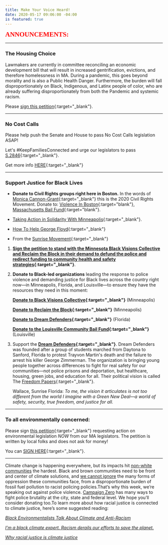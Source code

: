 ```yaml
---
title: Make Your Voice Heard!
date: 2020-05-17 09:06:00 -04:00
is featured: true
---
```


<span style="font-family:Papyrus; font-size:1.5em; color:red;">**ANNOUNCEMENTS:**</span>

---
### The Housing Choice

Lawmakers are currently in committee reconciling an economic development bill that will result in increased gentrification, evictions, and therefore homelessness in MA. During a pandemic, this goes beyond morality and is also a Public Health Danger. Furthermore, the burden will fall disproportionately on Black, Indigenous, and Latinx people of color, who are already suffering disproportionately from both the Pandemic and systemic racism.  

Please [sign this petition](https://www.change.org/p/massachusetts-state-senator-karen-spilka-no-new-eviction-machine-nix-it-or-fix-it){:target="_blank"}. 


---  
### No Cost Calls

Please help push the Senate and House to pass No Cost Calls legislation ASAP!

Let's #KeepFamiliesConnected and urge our legislators to pass [S.2846](https://malegislature.gov/Bills/191/S2846){:target="_blank"}.  

Get more info [HERE](https://docs.google.com/document/d/e/2PACX-1vR_heu66surcN4NlK53CrzPPyHJiajisZZu-QYHwJJkWX5WAsGlVT5c2PU0-wPHm2s1F50aZB_3Q53m/pub){:target="_blank"}  

---

### Support Justice for Black Lives

* **Donate to Civil Rights groups right here in Boston.** In the words of [Monica Cannon-Grant](https://www.bostonglobe.com/2020/06/06/metro/heres-monica-with-sea-people-behind-her/){:target="_blank"} this is the 2020 Civil Rights Movement. Donate to: [Violence In Boston](https://www.violenceinboston.org){:target="blank"}, [Massachusetts Bail Fund](https://www.massbailfund.org){:target="blank"}.

* [Taking Action in Solidarity With Minneapolis](https://indivisible.org/resource/taking-action-solidarity-minneapolis){:target="_blank"}.


* [How To Help George Floyd](https://www.harpersbazaar.com/culture/politics/a32701730/how-to-help-george-floyd-donate/){:target="_blank"}

* From the [Sunrise Movement](https://www.sunrisemovement.org){:target="_blank"}

1. **[Sign the petition to stand with the Minnesota Black Visions Collective and Reclaim the Block in their demand to defund the police and redirect funding to community health and safety strategies](https://click.everyaction.com/k/17676221/202482281/-800463374?nvep=ew0KICAiVGVuYW50VXJpIjogIm5ncHZhbjovL3Zhbi9UU00vVFNNU00vMS84MDU0MSIsDQogICJEaXN0cmlidXRpb25VbmlxdWVJZCI6ICI1NjY5NjViYy1kZWExLWVhMTEtODZlOS0wMDE1NWQwM2I1ZGQiLA0KICAiRW1haWxBZGRyZXNzIjogInNoYXd5YW5nMTAwQGdtYWlsLmNvbSINCn0%3D&hmac=qIYyQTLvaR0JKV1Stde8rKD5enw7NK7oApGmw3wd14Q=&emci=e5ad591a-dda1-ea11-86e9-00155d03b5dd&emdi=566965bc-dea1-ea11-86e9-00155d03b5dd&ceid=136289){:target="_blank"}**.

2. **Donate to Black-led organizations** leading the response to police violence and demanding justice for Black lives across the country right now—in Minneapolis, Florida, and Louisville—to ensure they have the resources they need in this moment:

   **[Donate to Black Visions Collective](https://click.everyaction.com/k/17676223/202482283/1264544074?nvep=ew0KICAiVGVuYW50VXJpIjogIm5ncHZhbjovL3Zhbi9UU00vVFNNU00vMS84MDU0MSIsDQogICJEaXN0cmlidXRpb25VbmlxdWVJZCI6ICI1NjY5NjViYy1kZWExLWVhMTEtODZlOS0wMDE1NWQwM2I1ZGQiLA0KICAiRW1haWxBZGRyZXNzIjogInNoYXd5YW5nMTAwQGdtYWlsLmNvbSINCn0%3D&hmac=qIYyQTLvaR0JKV1Stde8rKD5enw7NK7oApGmw3wd14Q=&emci=e5ad591a-dda1-ea11-86e9-00155d03b5dd&emdi=566965bc-dea1-ea11-86e9-00155d03b5dd&ceid=136289){:target="_blank"}** (Minneapolis)

   **[Donate to Reclaim the Block](https://click.everyaction.com/k/17676224/202482284/1852015403?nvep=ew0KICAiVGVuYW50VXJpIjogIm5ncHZhbjovL3Zhbi9UU00vVFNNU00vMS84MDU0MSIsDQogICJEaXN0cmlidXRpb25VbmlxdWVJZCI6ICI1NjY5NjViYy1kZWExLWVhMTEtODZlOS0wMDE1NWQwM2I1ZGQiLA0KICAiRW1haWxBZGRyZXNzIjogInNoYXd5YW5nMTAwQGdtYWlsLmNvbSINCn0%3D&hmac=qIYyQTLvaR0JKV1Stde8rKD5enw7NK7oApGmw3wd14Q=&emci=e5ad591a-dda1-ea11-86e9-00155d03b5dd&emdi=566965bc-dea1-ea11-86e9-00155d03b5dd&ceid=136289){:target="_blank"}** (Minneapolis)

   **[Donate to Dream Defenders](https://click.everyaction.com/k/17676225/202482285/-1339975641?nvep=ew0KICAiVGVuYW50VXJpIjogIm5ncHZhbjovL3Zhbi9UU00vVFNNU00vMS84MDU0MSIsDQogICJEaXN0cmlidXRpb25VbmlxdWVJZCI6ICI1NjY5NjViYy1kZWExLWVhMTEtODZlOS0wMDE1NWQwM2I1ZGQiLA0KICAiRW1haWxBZGRyZXNzIjogInNoYXd5YW5nMTAwQGdtYWlsLmNvbSINCn0%3D&hmac=qIYyQTLvaR0JKV1Stde8rKD5enw7NK7oApGmw3wd14Q=){:target="_blank"}** (Florida)

   **[Donate to the Louisville Community Bail Fund](https://click.everyaction.com/k/17676226/202482286/-562348477?nvep=ew0KICAiVGVuYW50VXJpIjogIm5ncHZhbjovL3Zhbi9UU00vVFNNU00vMS84MDU0MSIsDQogICJEaXN0cmlidXRpb25VbmlxdWVJZCI6ICI1NjY5NjViYy1kZWExLWVhMTEtODZlOS0wMDE1NWQwM2I1ZGQiLA0KICAiRW1haWxBZGRyZXNzIjogInNoYXd5YW5nMTAwQGdtYWlsLmNvbSINCn0%3D&hmac=qIYyQTLvaR0JKV1Stde8rKD5enw7NK7oApGmw3wd14Q=&emci=e5ad591a-dda1-ea11-86e9-00155d03b5dd&emdi=566965bc-dea1-ea11-86e9-00155d03b5dd&ceid=136289){:target="_blank"}** (Louisville)

3. Support the **[Dream Defenders](https://dreamdefenders.org){:target="_blank"}**. Dream Defenders was founded after a group of students marched from Daytona to Sanford, Florida to protest Trayvon Martin's death and the failure to arrest his killer George Zimmerman. The organization is bringing young people together across differences to fight for real safety for our communities—not police prisons and deportation, but healthcare, housing, green jobs, and education for all. Their political vision is called The [Freedom Papers](https://click.everyaction.com/k/17676227/202482287/-1360238365?nvep=ew0KICAiVGVuYW50VXJpIjogIm5ncHZhbjovL3Zhbi9UU00vVFNNU00vMS84MDU0MSIsDQogICJEaXN0cmlidXRpb25VbmlxdWVJZCI6ICI1NjY5NjViYy1kZWExLWVhMTEtODZlOS0wMDE1NWQwM2I1ZGQiLA0KICAiRW1haWxBZGRyZXNzIjogInNoYXd5YW5nMTAwQGdtYWlsLmNvbSINCn0%3D&hmac=qIYyQTLvaR0JKV1Stde8rKD5enw7NK7oApGmw3wd14Q=&emci=e5ad591a-dda1-ea11-86e9-00155d03b5dd&emdi=566965bc-dea1-ea11-86e9-00155d03b5dd&ceid=136289){:target="_blank"}.

   Wallace, Sunrise Florida: *To me, the vision it articulates is not too different from the world I imagine with a Green New Deal—a world of safety, security, true freedom, and justice for all.*

---

### To all environmentally concerned:

Please sign [this petition](https://actionnetwork.org/petitions/mastrong){:target="_blank"} requesting action on environmental legislation *NOW* from our MA legislators. The petition is written by local folks and does not ask for money!

You can [SIGN HERE](https://actionnetwork.org/petitions/mastrong){:target="_blank"}.

---

Climate change is happening everywhere, but its impacts hit [non-white communities](https://u1584542.ct.sendgrid.net/ss/c/oZT1C-8NKsWHlAiWATd-7C99suXTBk-g4X5f3H3HvrEfNxg2ULgYxVrPdJbhjr2tqsw6EHPLtVSiBL1iUEoYmRxNTS6VRfEL5SNr84g-1wkZZdmyA6Kt2w0-4e_u1Bi_S42aXmJJ5nneqx8YIRA4bmrbK3Xu0pl702JiNUitLmslyQZEY2zyoKxtHIHs_4phrrEFFjpObNENUan0hpvHYXc9Z4oe8rRzOOjHLbAki9Ws3SKrjvijUdDg_HyYsewZwSWdior3y0BcgBAO2WzohfQ1l-mbGgz53l4mCcp2WXjaR_79I2D0Fbw6q0wW5c-rF_pzVPyeYdZ2l9aQH6qFaeKyAMWGrz9oj2aaHlfD7EJnJfNMjBFn2-KH1kL40RyE4vX40RUOPl-E-JpNpNLHrDUm827V9g6_KyamFR75iPM/339/ipbW3b6FR8a166CR_3Ri4A/h48/bJ5NCNQw-9Sz_R-ePiqlHClwd58CsYDakMm6qXExvrk) the hardest. Black and brown communities need to be front and center of climate solutions, and [we cannot ignore](https://u1584542.ct.sendgrid.net/ss/c/oZT1C-8NKsWHlAiWATd-7C99suXTBk-g4X5f3H3HvrEfNxg2ULgYxVrPdJbhjr2tqsw6EHPLtVSiBL1iUEoYmRxNTS6VRfEL5SNr84g-1wkZZdmyA6Kt2w0-4e_u1Bi_g4HJH3yPJLp0HA3Xe0jLG1I8ssN6ufd-NSpAmljDpBGp-lmAnh9KKHjkgLywuRRUZ_3I_TwmG9UXgkpnE1Zqg7G4AT1q8rq96Ks--8eVeM64kIRwsGmmuMAKbWr1AoYmYJSgeN8UVuLC65020r3_urDHFsMqyc7XCoxPzFilU8Lvo2sK7B3Fp5xJVO7qCfE1GKTCoCWZR_rjR-dLvU1KrDX68p8WdjrLs9O3DAPQlKK2sTUV8iCN_9Bk8avmDBdNj93Fn_jYhFRo756F5OmAyGqC2kKvBZ_B2J5QsToO2Kk/339/ipbW3b6FR8a166CR_3Ri4A/h49/Y-NQvyFH2U3usxoKu2OqRQcPnw5MsU9M23mkduZEDtY) the many forms of oppression these communities face, from a disproportionate burden of fossil fuel pollution to racist policing policies.That’s why this week, we’re speaking out against police violence. [Campaign Zero](https://u1584542.ct.sendgrid.net/ss/c/atcYNHk4Eh2YdGnwBh-YDDnogFm3JQEDyYWEXGPs0KrBHP3rdLYsv6T3HjxMtjK0jgVzDmWluhzwYSlp48Qf6jk-SkcR8w24We1Xo4nuV-wloKG08K6khYlNQhTF1O_fL5eyOsFc4lXRhFq5u5PsFL33q5dFxRcEFb8FLc4aRE8vhDEabIKi-AM_wwx40IT80R0lb9DFKkHHbDkAL5zrimr6_JIaeMGdjQGYICWeJKtIYSEBQkb9nwJ96GcBxrN_f1CU0abXFdmS-IgvKZU3ihIEL1NoCQ6w-X9HS4Aa9XfIlv452PcvNJH-qFOBw-UX/339/ipbW3b6FR8a166CR_3Ri4A/h50/eVkugU4Skss4yVXa71QKRWxzZRkcMqvlKMRCqqp5xqI) has many ways to fight police brutality at the city, state and federal level. We hope you’ll consider donating too.To learn more about how racial justice is connected to climate justice, here’s some suggested reading:

*[Black Environmentalists Talk About Climate and Anti-Racism](https://u1584542.ct.sendgrid.net/ss/c/oZT1C-8NKsWHlAiWATd-7C99suXTBk-g4X5f3H3HvrEfNxg2ULgYxVrPdJbhjr2tqsw6EHPLtVSiBL1iUEoYmRxNTS6VRfEL5SNr84g-1wkZZdmyA6Kt2w0-4e_u1Bi_4ToDW05ow1JhIMAMwgwcRdBkxQ0zWrzKvDb6BYGsM5SvFVfiarhkEBGqL-nyvpkfkKfJBiJmW-DJ0pDvHmwQ7ItYLUsJdhhGfGxc5SKatZaa2E_8LGafM1r1kGu4FrW3fkfqigR52yVRsgmLZuf_P0WQCM6LkRYL6fkPArd9kuOAzE1Q6ly0vvLciO4Vy9xGM4R_cgRpZ5aWGC8Dpp_kwpu1o7Jl8haV7FbxvYuo65Kv8EUtVWVY1m-h7QNqTUNtafTgM-Ky0bdTV2XfwmMXT5bqU5sRpU_9JO5AX1vCNqo/339/ipbW3b6FR8a166CR_3Ri4A/h51/S_tRfIPKbGk-A6kYdYMLoCPY7Qy1BSEx5h2NFqkuze4)*

*[I’m a black climate expert. Racism derails our efforts to save the planet.](https://u1584542.ct.sendgrid.net/ss/c/oZT1C-8NKsWHlAiWATd-7C99suXTBk-g4X5f3H3HvrEfNxg2ULgYxVrPdJbhjr2tqsw6EHPLtVSiBL1iUEoYmRxNTS6VRfEL5SNr84g-1wkZZdmyA6Kt2w0-4e_u1Bi_nYU3cW9TmXRx2-jfSn9myAqqmBmfFky49JZ6ygx6fvOP-nqhzxEoNn4zlvHYLBC4b61sv1xV6GVtSLXNAENp83i_4JiHkZ90z0UsW6_fbkds8QI2QSA0Qb4TWngNScDDZ0MklZpGfuxMGOkxI1gdlhaN60gaHWUoHDzoFGISR_Cr-hL-LJWchWdmldQqCNNqEbHP9DhmmCV1lD-_Yj75bd6wzlfcMjWsrrJ7zLT7h03vUo3XKwu6ZWaWAO2LMPgU6O996Fpkt8JovkW8AWQE4rjCahB_ZPiQsAB4Tdfj2Wk/339/ipbW3b6FR8a166CR_3Ri4A/h52/aM4xk0IJxaBB9crGx1vMIc7BOy7jOeBwd6djW8_tmvY)*

*[Why racial justice is climate justice](https://u1584542.ct.sendgrid.net/ss/c/oZT1C-8NKsWHlAiWATd-7C99suXTBk-g4X5f3H3HvrEfNxg2ULgYxVrPdJbhjr2tqsw6EHPLtVSiBL1iUEoYmRxNTS6VRfEL5SNr84g-1wkZZdmyA6Kt2w0-4e_u1Bi_QANV5y74rG-QX2NVVo7nmBDMreHgxfPqVBZwFWdpQY5f--6k0RanmHMfJtzRFYDEs7dcUEulIOK6UC65NBtZepKy5x2cRIyNrdWzYiPK2jMxbJMXAJZaYra0A4iUwtkpkdIYRMuSvUzibGusOTLVk84IA1yjDIh4NRWzf4ijnOAHVCACrloHGWfoPaLvNWBf-4Fs10k1H55dOmG0USwm3ac9oHC0M8ka8V3WfGjAhNjqE8iR1TOwV2BE7m908UMox-zx_2hph-QoWD4TdoAwtQ4uwVDJuQWn7U_V8nkM5D0/339/ipbW3b6FR8a166CR_3Ri4A/h53/YipfmCmIfs_wSuiIjXWIsXD_PlJB20JJIrHnA3GwuJU)*